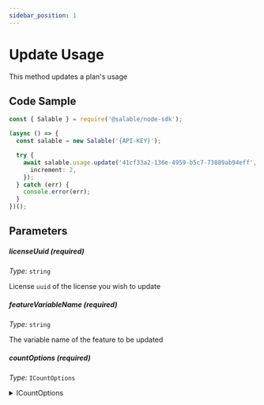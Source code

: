 ```yaml
---
sidebar_position: 1
---
```


# Update Usage

This method updates a plan's usage

## Code Sample

```typescript
const { Salable } = require('@salable/node-sdk');

(async () => {
  const salable = new Salable('{API-KEY}');

  try {
    await salable.usage.update('41cf33a2-136e-4959-b5c7-73889ab94eff', 'new-feature', {
      increment: 2,
    });
  } catch (err) {
    console.error(err);
  }
})();
```

## Parameters

##### licenseUuid (_required_)

_Type:_ `string`

License `uuid` of the license you wish to update

##### featureVariableName (_required_)

_Type:_ `string`

The variable name of the feature to be updated

##### countOptions (_required_)

_Type:_ `ICountOptions`

<details>
  <summary>ICountOptions</summary>
  <div>
    increment: <code>number</code>
    <br />
    <em>Amount by which you want to increment the usage. Has to be a postive integer.</em>
  </div>
</details>
